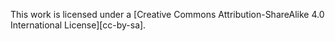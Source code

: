 This work is licensed under a
[Creative Commons Attribution-ShareAlike 4.0 International License][cc-by-sa].

